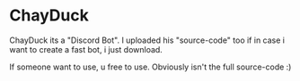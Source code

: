 # ChayDuck

ChayDuck its a "Discord Bot".
I uploaded his "source-code" too if in case i want to create a fast bot, i just download.

If someone want to use, u free to use.
Obviously isn't the full source-code :)
